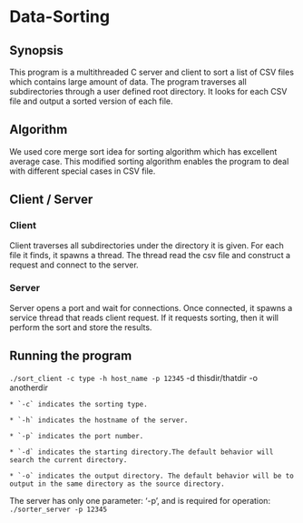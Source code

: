# Data-Sorting

## Synopsis
This program is a multithreaded C server and client to sort a list of CSV files which contains large amount of data.
The program traverses all subdirectories through a user defined root directory. 
It looks for each CSV file and output a sorted version of each file.

## Algorithm
We used core merge sort idea for sorting algorithm which has excellent average case. 
This modified sorting algorithm enables the program to deal with different special cases in CSV file.

## Client / Server
### Client
Client traverses all subdirectories under the directory it is given. For each file it finds, it spawns a thread. 
The thread read the csv file and construct a request and connect to the server.

### Server
Server opens a port and wait for connections. Once connected, it spawns a service thread that reads client request.
If it requests sorting, then it will perform the sort and store the results.

## Running the program
`./sort_client -c type -h host_name -p 12345` -d thisdir/thatdir -o anotherdir

    * `-c` indicates the sorting type. 
    
    * `-h` indicates the hostname of the server.
    
    * `-p` indicates the port number.
    
    * `-d` indicates the starting directory.The default behavior will search the current directory.
    
    * `-o` indicates the output directory. The default behavior will be to output in the same directory as the source directory.

The server has only one parameter: ‘-p’, and is required for operation:
`./sorter_server -p 12345`
